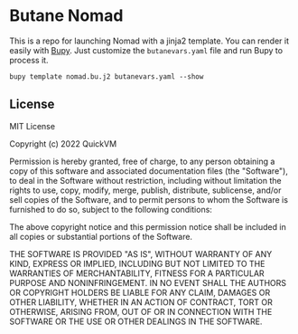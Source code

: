 # Butane Nomad

This is a repo for launching Nomad with a jinja2 template. You can render it easily with [Bupy](https://github.com/quickvm/bupy). Just customize the `butanevars.yaml` file and run Bupy to process it.

```
bupy template nomad.bu.j2 butanevars.yaml --show
```

## License

MIT License

Copyright (c) 2022 QuickVM

Permission is hereby granted, free of charge, to any person obtaining a copy
of this software and associated documentation files (the "Software"), to deal
in the Software without restriction, including without limitation the rights
to use, copy, modify, merge, publish, distribute, sublicense, and/or sell
copies of the Software, and to permit persons to whom the Software is
furnished to do so, subject to the following conditions:

The above copyright notice and this permission notice shall be included in all
copies or substantial portions of the Software.

THE SOFTWARE IS PROVIDED "AS IS", WITHOUT WARRANTY OF ANY KIND, EXPRESS OR
IMPLIED, INCLUDING BUT NOT LIMITED TO THE WARRANTIES OF MERCHANTABILITY,
FITNESS FOR A PARTICULAR PURPOSE AND NONINFRINGEMENT. IN NO EVENT SHALL THE
AUTHORS OR COPYRIGHT HOLDERS BE LIABLE FOR ANY CLAIM, DAMAGES OR OTHER
LIABILITY, WHETHER IN AN ACTION OF CONTRACT, TORT OR OTHERWISE, ARISING FROM,
OUT OF OR IN CONNECTION WITH THE SOFTWARE OR THE USE OR OTHER DEALINGS IN THE
SOFTWARE.

